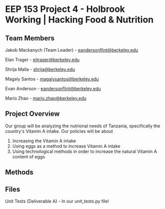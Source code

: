 # EEP 153 Project 4 - Holbrook Working | Hacking Food & Nutrition

## Team Members
Jakob Mackanych (Team Leader) - eandersonflint@berkeley.edu

Elan Trager - eitrager@berkeley.edu

Shrija Malla - shrija@berkeley.edu

Magaly Santos - magalysantos@berkeley.edu

Evan Anderson - eandersonflint@berkeley.edu

Mario Zhao - mario.zhao@berkeley.edu

## Project Overview

Our group will be analyzing the nutrional needs of Tanzania, specifically the country's Vitamin A intake. Our policies will be about


1. Increasing the Vitamin A intake
2. Using eggs as a method to increase Vitamin A intake
3. Using technological methods in order to increase the natural Vitamin A content of eggs

## Methods


## Files

Unit Tests (Deliverable A) - In our unit_tests.py file!
